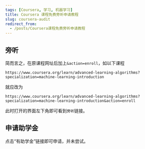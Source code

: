 ```yaml
---
tags: [Coursera, 学习, 机器学习]
title: Coursera 课程免费旁听申请教程
slug: coursera-audit
redirect_from: 
  - /posts/Coursera课程免费旁听申请教程
---
```


## 旁听

简而言之，在原课程网址后加上`&action=enroll`，如以下课程

```plaintext
https://www.coursera.org/learn/advanced-learning-algorithms?specialization=machine-learning-introduction
```

就应改为

```plaintext
https://www.coursera.org/learn/advanced-learning-algorithms?specialization=machine-learning-introduction&action=enroll
```

此时打开的界面左下角即可看到`旁听`链接。

## 申请助学金

点击“有助学金”链接即可申请，并未尝试。
